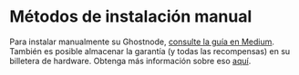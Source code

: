 # Métodos de instalación manual

Para instalar manualmente su Ghostnode, [consulte la guía en Medium](https://medium.com/@joseit0/c%C3%B3mo-configurar-su-nix-ghostnode-con-ledger-trezor-63be6cfb5dfe?source=your_stories_page---------------------------). También es posible almacenar la garantía \(y todas las recompensas\) en su billetera de hardware. Obtenga más información sobre eso [aquí](https://medium.com/@joseit0/c%C3%B3mo-configurar-su-nix-ghostnode-con-ledger-trezor-63be6cfb5dfe?source=your_stories_page---------------------------).

